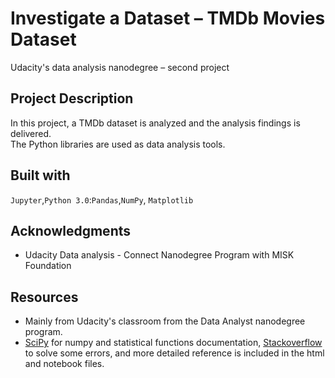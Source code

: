 # Investigate a Dataset – TMDb Movies Dataset
Udacity's data analysis nanodegree – second project
## Project Description 
In this project, a TMDb dataset is analyzed and the analysis findings is delivered.<br/>
The Python libraries are used as data analysis tools.
## Built with
`Jupyter`,`Python 3.0`:`Pandas`,`NumPy`, `Matplotlib`
## Acknowledgments 
* Udacity Data analysis - Connect Nanodegree Program with MISK Foundation
## Resources 
- Mainly from Udacity's classroom from the Data Analyst nanodegree program.<br/>
- [SciPy](https://docs.scipy.org/doc/scipy-0.14.0/reference/index.html) for numpy and statistical functions documentation, [Stackoverflow](https://stackoverflow.com) to solve some errors, and more detailed reference is included in the html and notebook files.<br/>

